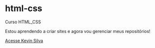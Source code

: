 # html-css
 Curso HTML_CSS

Estou aprendendo a criar sites e agora vou gerenciar meus repositórios!

<a href="https://kevinsilva2023.github.io/html-css/Projetos/menu-kevin-silva">Acesse Kevin Silva </a>
